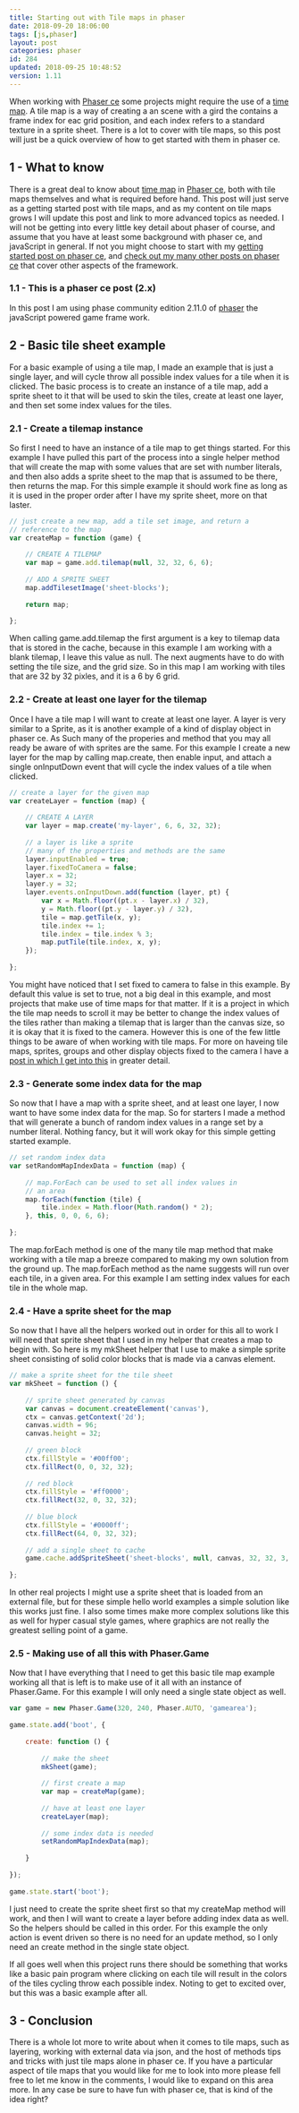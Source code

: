 ```yaml
---
title: Starting out with Tile maps in phaser
date: 2018-09-20 18:06:00
tags: [js,phaser]
layout: post
categories: phaser
id: 284
updated: 2018-09-25 10:48:52
version: 1.11
---
```


When working with [Phaser ce](https://photonstorm.github.io/phaser-ce/) some projects might require the use of a [time map](https://photonstorm.github.io/phaser-ce/Phaser.Tilemap.html). A tile map is a way of creating a an scene with a gird the contains a frame index for eac grid position, and each index refers to a standard texture in a sprite sheet. There is a lot to cover with tile maps, so this post will just be a quick overview of how to get started with them in phaser ce.

<!-- more -->

## 1 - What to know

There is a great deal to know about [time map](https://photonstorm.github.io/phaser-ce/Phaser.Tilemap.html) in [Phaser ce](https://photonstorm.github.io/phaser-ce/), both with tile maps themselves and what is required before hand. This post will just serve as a getting started post with tile maps, and as my content on tile maps grows I will update this post and link to more advanced topics as needed. I will not be getting into every little key detail about phaser of course, and assume that you have at least some background with phaser ce, and javaScript in general. If not you might choose to start with my [getting started post on phaser ce](/2017/10/04/phaser-getting-started/), and [check out my many other posts on phaser ce](/categories/phaser/) that cover other aspects of the framework.

### 1.1 - This is a phaser ce post (2.x)

In this post I am using phase community edition 2.11.0 of [phaser](http://phaser.io) the javaScript powered game frame work.

## 2 - Basic tile sheet example

For a basic example of using a tile map, I made an example that is just a single layer, and will cycle throw all possible index values for a tile when it is clicked. The basic process is to create an instance of a tile map, add a sprite sheet to it that will be used to skin the tiles, create at least one layer, and then set some index values for the tiles.

### 2.1 - Create a tilemap instance

So first I need to have an instance of a tile map to get things started. For this example I have pulled this part of the process into a single helper method that will create the map with some values that are set with number literals, and then also adds a sprite sheet to the map that is assumed to be there, then returns the map. For this simple example it should work fine as long as it is used in the proper order after I have my sprite sheet, more on that laster.

```js
// just create a new map, add a tile set image, and return a
// reference to the map
var createMap = function (game) {
 
    // CREATE A TILEMAP
    var map = game.add.tilemap(null, 32, 32, 6, 6);
 
    // ADD A SPRITE SHEET
    map.addTilesetImage('sheet-blocks');
 
    return map;
 
};
```

When calling game.add.tilemap the first argument is a key to tilemap data that is stored in the cache, because in this example I am working with a blank tilemap, I leave this value as null. The next augments have to do with setting the tile size, and the grid size. So in this map I am working with tiles that are 32 by 32 pixles, and it is a 6 by 6 grid.

### 2.2 - Create at least one layer for the tilemap

Once I have a tile map I will want to create at least one layer. A layer is very similar to a Sprite, as it is another example of a kind of display object in phaser ce. As Such many of the properies and method that you may all ready be aware of with sprites are the same. For this example I create a new layer for the map by calling map.create, then enable input, and attach a single onInputDown event that will cycle the index values of a tile when clicked.

```js
// create a layer for the given map
var createLayer = function (map) {
 
    // CREATE A LAYER
    var layer = map.create('my-layer', 6, 6, 32, 32);
 
    // a layer is like a sprite
    // many of the properties and methods are the same
    layer.inputEnabled = true;
    layer.fixedToCamera = false;
    layer.x = 32;
    layer.y = 32;
    layer.events.onInputDown.add(function (layer, pt) {
        var x = Math.floor((pt.x - layer.x) / 32),
        y = Math.floor((pt.y - layer.y) / 32),
        tile = map.getTile(x, y);
        tile.index += 1;
        tile.index = tile.index % 3;
        map.putTile(tile.index, x, y);
    });
 
};
```

You might have noticed that I set fixed to camera to false in this example. By default this value is set to true, not a big deal in this example, and most projects that make use of time maps for that matter. If it is a project in which the tile map needs to scroll it may be better to change the index values of the tiles rather than making a tilemap that is larger than the canvas size, so it is okay that it is fixed to the camera. However this is one of the few little things to be aware of when working with tile maps. For more on haveing tile maps, sprites, groups and other display objects fixed to the camera I have a [post in which I get into this](/2018/08/28/phaser-group-fixed-to-camera/) in greater detail.

### 2.3 - Generate some index data for the map

So now that I have a map with a sprite sheet, and at least one layer, I now want to have some index data for the map. So for starters I made a method that will generate a bunch of random index values in a range set by a number literal. Nothing fancy, but it will work okay for this simple getting started example.

```js
// set random index data
var setRandomMapIndexData = function (map) {
 
    // map.ForEach can be used to set all index values in
    // an area
    map.forEach(function (tile) {
        tile.index = Math.floor(Math.random() * 2);
    }, this, 0, 0, 6, 6);
 
};
```

The map.forEach method is one of the many tile map method that make working with a tile map a breeze compared to making my own solution from the ground up. The map.forEach method as the name suggests will run over each tile, in a given area. For this example I am setting index values for each tile in the whole map.

### 2.4 - Have a sprite sheet for the map

So now that I have all the helpers worked out in order for this all to work I will need that sprite sheet that I used in my helper that creates a map to begin with. So here is my mkSheet helper that I use to make a simple sprite sheet consisting of solid color blocks that is made via a canvas element.

```js
// make a sprite sheet for the tile sheet
var mkSheet = function () {
 
    // sprite sheet generated by canvas
    var canvas = document.createElement('canvas'),
    ctx = canvas.getContext('2d');
    canvas.width = 96;
    canvas.height = 32;
 
    // green block
    ctx.fillStyle = '#00ff00';
    ctx.fillRect(0, 0, 32, 32);
 
    // red block
    ctx.fillStyle = '#ff0000';
    ctx.fillRect(32, 0, 32, 32);
 
    // blue block
    ctx.fillStyle = '#0000ff';
    ctx.fillRect(64, 0, 32, 32);
 
    // add a single sheet to cache
    game.cache.addSpriteSheet('sheet-blocks', null, canvas, 32, 32, 3, 0, 0);
 
};
```

In other real projects I might use a sprite sheet that is loaded from an external file, but for these simple hello world examples a simple solution like this works just fine. I also some times make more complex solutions like this as well for hyper casual style games, where graphics are not really the greatest selling point of a game.

### 2.5 - Making use of all this with Phaser.Game

Now that I have everything that I need to get this basic tile map example working all that is left is to make use of it all with an instance of Phaser.Game. For this example I will only need a single state object as well.

```js
var game = new Phaser.Game(320, 240, Phaser.AUTO, 'gamearea');
 
game.state.add('boot', {
 
    create: function () {
 
        // make the sheet
        mkSheet(game);
 
        // first create a map
        var map = createMap(game);
 
        // have at least one layer
        createLayer(map);
 
        // some index data is needed
        setRandomMapIndexData(map);
 
    }
 
});
 
game.state.start('boot');
```

I just need to create the sprite sheet first so that my createMap method will work, and then I will want to create a layer before adding index data as well. So the helpers should be called in this order. For this example the only action is event driven so there is no need for an update method, so I only need an create method in the single state object. 

If all goes well when this project runs there should be something that works like a basic pain program where clicking on each tile will result in the colors of the tiles cycling throw each possible index. Noting to get to excited over, but this was a basic example after all.

## 3 - Conclusion

There is a whole lot more to write about when it comes to tile maps, such as layering, working with external data via json, and the host of methods tips and tricks with just tile maps alone in phaser ce. If you have a particular aspect of tile maps that you would like for me to look into more please fell free to let me know in the comments, I would like to expand on this area more. In any case be sure to have fun with phaser ce, that is kind of the idea right?